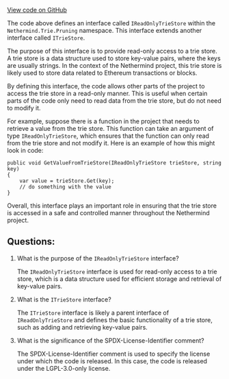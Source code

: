 [View code on GitHub](https://github.com/nethermindeth/nethermind/Nethermind.Trie/Pruning/IReadOnlyTrieStore.cs)

The code above defines an interface called `IReadOnlyTrieStore` within the `Nethermind.Trie.Pruning` namespace. This interface extends another interface called `ITrieStore`. 

The purpose of this interface is to provide read-only access to a trie store. A trie store is a data structure used to store key-value pairs, where the keys are usually strings. In the context of the Nethermind project, this trie store is likely used to store data related to Ethereum transactions or blocks.

By defining this interface, the code allows other parts of the project to access the trie store in a read-only manner. This is useful when certain parts of the code only need to read data from the trie store, but do not need to modify it. 

For example, suppose there is a function in the project that needs to retrieve a value from the trie store. This function can take an argument of type `IReadOnlyTrieStore`, which ensures that the function can only read from the trie store and not modify it. Here is an example of how this might look in code:

```
public void GetValueFromTrieStore(IReadOnlyTrieStore trieStore, string key)
{
    var value = trieStore.Get(key);
    // do something with the value
}
```

Overall, this interface plays an important role in ensuring that the trie store is accessed in a safe and controlled manner throughout the Nethermind project.
## Questions: 
 1. What is the purpose of the `IReadOnlyTrieStore` interface?
    
    The `IReadOnlyTrieStore` interface is used for read-only access to a trie store, which is a data structure used for efficient storage and retrieval of key-value pairs.

2. What is the `ITrieStore` interface?
    
    The `ITrieStore` interface is likely a parent interface of `IReadOnlyTrieStore` and defines the basic functionality of a trie store, such as adding and retrieving key-value pairs.

3. What is the significance of the SPDX-License-Identifier comment?
    
    The SPDX-License-Identifier comment is used to specify the license under which the code is released. In this case, the code is released under the LGPL-3.0-only license.